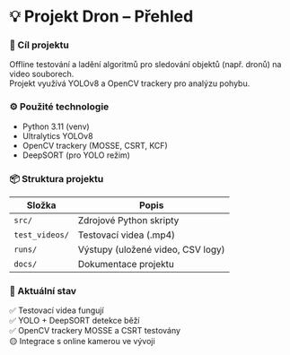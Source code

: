 # 💡 Projekt Dron – Přehled

### 🧭 Cíl projektu
Offline testování a ladění algoritmů pro sledování objektů (např. dronů) na video souborech.  
Projekt využívá YOLOv8 a OpenCV trackery pro analýzu pohybu.

### ⚙️ Použité technologie
- Python 3.11 (venv)
- Ultralytics YOLOv8
- OpenCV trackery (MOSSE, CSRT, KCF)
- DeepSORT (pro YOLO režim)

### 📦 Struktura projektu
| Složka | Popis |
|--------|--------|
| `src/` | Zdrojové Python skripty |
| `test_videos/` | Testovací videa (.mp4) |
| `runs/` | Výstupy (uložené video, CSV logy) |
| `docs/` | Dokumentace projektu |

### 📅 Aktuální stav
✅ Testovací videa fungují  
✅ YOLO + DeepSORT detekce běží  
✅ OpenCV trackery MOSSE a CSRT testovány  
🟡 Integrace s online kamerou ve vývoji  
